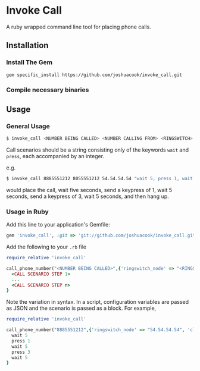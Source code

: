 # Invoke Call

A ruby wrapped command line tool for placing phone calls.

## Installation

### Install The Gem

```bash
gem specific_install https://github.com/joshuacook/invoke_call.git
```

### Compile necessary binaries

## Usage 

### General Usage

```bash 
$ invoke_call <NUMBER BEING CALLED> <NUMBER CALLING FROM> <RINGSWITCH> <CALL SCENARIO>
```

Call scenarios should be a string consisting only of the keywords `wait` and `press`, each accompanied by an integer. 

e.g. 

```bash
$ invoke_call 8885551212 8055551212 54.54.54.54 "wait 5, press 1, wait 5, press 3, wait 5"
```

would place the call, wait five seconds, send a keypress of 1, wait 5 seconds, send a keypress of 3, wait 5 seconds, and then hang up.


### Usage in Ruby

Add this line to your application's Gemfile:

```ruby
gem 'invoke_call', :git => 'git://github.com/joshuacook/invoke_call.git'
```

Add the following to your `.rb` file

```ruby
require_relative 'invoke_call'

call_phone_number("<NUMBER BEING CALLED>",{'ringswitch_node' => "<RINGSWITCH>", 'client_number' => '<NUMBER CALLING FROM'>}){
  <CALL SCENARIO STEP 1>
  ...
  <CALL SCENARIO STEP n>
}
```

Note the variation in syntax. In a script, configuration variables are passed as JSON and the scenario is passed as a block. For example, 


```ruby
require_relative 'invoke_call'

call_phone_number("8885551212",{'ringswitch_node' => "54.54.54.54", 'client_number' => '8055551212' }){
  wait 5
  press 1
  wait 5
  press 3
  wait 5
}
```